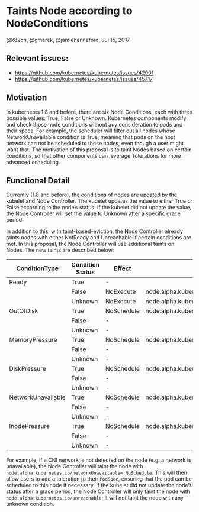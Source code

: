 # Taints Node according to NodeConditions

@k82cn, @gmarek, @jamiehannaford,  Jul 15, 2017

## Relevant issues:

* https://github.com/kubernetes/kubernetes/issues/42001
* https://github.com/kubernetes/kubernetes/issues/45717

## Motivation
In kubernetes 1.8 and before, there are six Node Conditions, each with three possible values: True, False or Unknown. Kubernetes components modify and check those node conditions without any consideration to pods and their specs. For example, the scheduler will filter out all nodes whose NetworkUnavailable condition is True, meaning that pods on the host network can not be scheduled to those nodes, even though a user might want that.  The motivation of this proposal is to taint Nodes based on certain conditions, so that other components can leverage Tolerations for more advanced scheduling.

## Functional Detail
Currently (1.8 and before), the conditions of nodes are updated by the kubelet and Node Controller. The kubelet updates the value to either True or False according to the node’s status. If the kubelet did not update the value, the Node Controller will set the value to Unknown after a specific grace period. 

In addition to this, with taint-based-eviction, the Node Controller already taints nodes with either NotReady and Unreachable if certain conditions are met. In this proposal, the Node Controller will use additional taints on Nodes. The new taints are described below:

| ConditionType      | Condition Status   |Effect        | Key      |
| ------------------ | ------------------ | ------------ | -------- | 
|Ready               |True                | -            | |
|                    |False               | NoExecute    | node.alpha.kubernetes.io/notReady           |
|                    |Unknown             | NoExecute    | node.alpha.kubernetes.io/unreachable        |
|OutOfDisk           |True                | NoSchedule   | node.alpha.kubernetes.io/outOfDisk          |
|                    |False               | -            | |
|                    |Unknown             | -            | |
|MemoryPressure      |True                | NoSchedule   | node.alpha.kubernetes.io/memoryPressure     |
|                    |False               | -            | |
|                    |Unknown             | -            | |
|DiskPressure        |True                | NoSchedule   | node.alpha.kubernetes.io/diskPressure       |
|                    |False               | -            | |
|                    |Unknown             | -            | |
|NetworkUnavailable  |True                | NoSchedule   | node.alpha.kubernetes.io/networkUnavailable |
|                    |False               | -            | |
|                    |Unknown             | -            | |
|InodePressure       |True                | NoSchedule   | node.alpha.kubernetes.io/inodePressure      |
|                    |False               | -            | |
|                    |Unknown             | -            | |

For example, if a CNI network is not detected on the node (e.g. a network is unavailable), the Node Controller will taint the node with `node.alpha.kubernetes.io/networkUnavailable=:NoSchedule`. This will then allow users to add a toleration to their `PodSpec`, ensuring that the pod can be scheduled to this node if necessary. If the kubelet did not update the node’s status after a grace period, the Node Controller will only taint the node with `node.alpha.kubernetes.io/unreachable`; it will not taint the node with any unknown condition.

